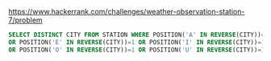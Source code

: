 https://www.hackerrank.com/challenges/weather-observation-station-7/problem

```sql
SELECT DISTINCT CITY FROM STATION WHERE POSITION('A' IN REVERSE(CITY))=1 \
OR POSITION('E' IN REVERSE(CITY))=1 OR POSITION('I' IN REVERSE(CITY))=1 \
OR POSITION('O' IN REVERSE(CITY))=1 OR POSITION('U' IN REVERSE(CITY))=1;
```
